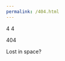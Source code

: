 ```yaml
---
permalink: /404.html
---
```


<!DOCTYPE html>
<html lang="en">
<head>
    <meta charset="UTF-8">
    <title>Title</title>

  </head>
<body>
<div class="planet">
        <div class="inner">
            <div class="surface"></div>
        </div>
        <div class="ring"></div>
        <div class="moon"></div>
        <span>4</span>
        <span>4</span>
        <div class="stars s1"></div>
        <div class="stars s2"></div>
        <div class="stars s3"></div>
        <div class="stars s4"></div>
    </div>
    <p class="alt">404</p>
    <p class="info">Lost in space?</p>
</body>
</html>
